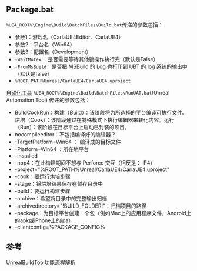 ## Package.bat

`%UE4_ROOT%\Engine\Build\BatchFiles\Build.bat`传递的参数包括：
* 参数1：游戏名（CarlaUE4Editor、CarlaUE4）
* 参数2：平台名（Win64）
* 参数3：配置名（Development）
* `-WaitMutex` ：是否需要等待其他锁操作执行完（默认是False）
* `-FromMsBuild`：是否把 MSBuild 的 Log 也打印到 UBT 的 log 系统的输出中（默认是false）
* `%ROOT_PATH%Unreal/CarlaUE4/CarlaUE4.uproject`


[自动化工具](https://cloud.tencent.com/developer/article/2066015) `%UE4_ROOT%\Engine\Build\BatchFiles\RunUAT.bat`(Unreal Automation Tool) 传递的参数包括：
* BuildCookRun：构建（Build）：该阶段将为所选择的平台编译可执行文件。烘培（Cook）：该阶段通过在特殊模式下执行编辑器来转化内容。运行（Run）：该阶段在目标平台上启动已封装的项目。
* nocompileeditor：不包括编译好的编辑器？
* -TargetPlatform=Win64 ： 编译成的目标文件
* -Platform=Win64 ：所在地平台
* -installed
* -nop4：在此构建期间不想与 Perforce 交互（相反是：-P4）
* -project="%ROOT_PATH%Unreal/CarlaUE4/CarlaUE4.uproject"
* -cook：要运行烘培步骤
* -stage：将烘培结果保存在暂存目录中
* -build：要运行构建步骤
* -archive：希望将目录中的完整输出归档
* -archivedirectory="!BUILD_FOLDER!"：归档项目的路径
* -package：为目标平台创建一个包（例如Mac上的应用程序文件，Android上的apk或iPhone上的ipa）
* -clientconfig=%PACKAGE_CONFIG%



## 参考
[UnrealBuildTool功能流程解析](https://zhuanlan.zhihu.com/p/438562865) 


